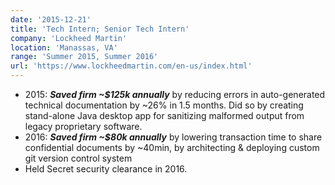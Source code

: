 ```yaml
---
date: '2015-12-21'
title: 'Tech Intern; Senior Tech Intern'
company: 'Lockheed Martin'
location: 'Manassas, VA'
range: 'Summer 2015, Summer 2016'
url: 'https://www.lockheedmartin.com/en-us/index.html'
---
```


- 2015: **_Saved firm ~$125k annually_** by reducing errors in auto-generated technical documentation by ~26% in 1.5 months. Did so by creating stand-alone Java desktop app for sanitizing malformed output from legacy proprietary software.
- 2016: **_Saved firm ~$80k annually_** by lowering transaction time to share confidential documents by ~40min, by architecting & deploying custom git version control system
- Held Secret security clearance in 2016.
